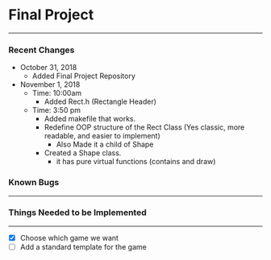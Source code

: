 # Final Project
---
### Recent Changes 
- October 31, 2018
    - Added Final Project Repository
- November 1, 2018
    * Time: 10:00am
        - Added Rect.h (Rectangle Header)
    * Time: 3:50 pm 
        - Added makefile that works.
        - Redefine OOP structure of the Rect Class (Yes classic, more readable, and easier to implement)
            - Also Made it a child of Shape
        - Created a Shape class.
            - it has pure virtual functions (contains and draw)

### Known Bugs
--- 


### Things Needed to be Implemented
--- 
- [x] Choose which game we want
- [ ] Add a standard template for the game
